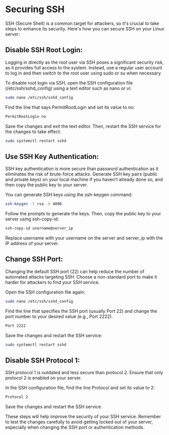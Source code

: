 # Securing SSH
SSH (Secure Shell) is a common target for attackers, so it's crucial to take steps to enhance its security. Here's how you can secure SSH on your Linux server:

## Disable SSH Root Login:
Logging in directly as the root user via SSH poses a significant security risk, as it provides full access to the system. Instead, use a regular user account to log in and then switch to the root user using sudo or su when necessary.

To disable root login via SSH, open the SSH configuration file (/etc/ssh/sshd_config) using a text editor such as nano or vi:

```bash
sudo nano /etc/ssh/sshd_config
```
Find the line that says PermitRootLogin and set its value to no:
```bash
PermitRootLogin no
```

Save the changes and exit the text editor. Then, restart the SSH service for the changes to take effect:
```bash
sudo systemctl restart sshd
```

## Use SSH Key Authentication: 
SSH key authentication is more secure than password authentication as it eliminates the risk of brute-force attacks. Generate SSH key pairs (public and private keys) on your local machine if you haven't already done so, and then copy the public key to your server.

You can generate SSH keys using the ssh-keygen command:
```bash
ssh-keygen -t rsa -b 4096
```

Follow the prompts to generate the keys. Then, copy the public key to your server using ssh-copy-id:

```bash
ssh-copy-id username@server_ip
```
Replace username with your username on the server and server_ip with the IP address of your server.


## Change SSH Port: 
Changing the default SSH port (22) can help reduce the number of automated attacks targeting SSH. Choose a non-standard port to make it harder for attackers to find your SSH service.

Open the SSH configuration file again:
```bash
sudo nano /etc/ssh/sshd_config
```

Find the line that specifies the SSH port (usually Port 22) and change the port number to your desired value (e.g., Port 2222).
```bash
Port 2222
```

Save the changes and restart the SSH service:
```bash
sudo systemctl restart sshd
```

## Disable SSH Protocol 1: 
SSH protocol 1 is outdated and less secure than protocol 2. Ensure that only protocol 2 is enabled on your server.

In the SSH configuration file, find the line Protocol and set its value to 2:
```bash
Protocol 2
```
Save the changes and restart the SSH service.

These steps will help improve the security of your SSH service. Remember to test the changes carefully to avoid getting locked out of your server, especially when changing the SSH port or authentication methods.





















